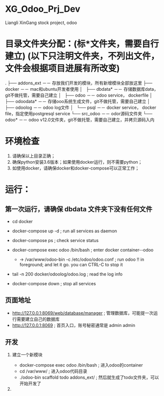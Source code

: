 # XG_Odoo_Prj_Dev
  Liangli XinGang stock project, odoo



# 目录文件夹分配：(标*文件夹，需要自行建立) (以下只注明文件夹，不列出文件，文件会根据项目进展有所改变)
  .
  ├── addons_ext                －－ 存放我们开发的模块，所有新增模块全部放这里
  ├── docker                    －－ mac和ubuntu开发者使用
  │   ├── dbdata*                  －－ 存储数据库data，git不做托管，需要自己建立
  │   ├── odoo                     －－ odoo service， dockerfile
  │   ├── odoodata*                －－ 存储ooo系统生成文件，git不做托管，需要自己建立
  │   ├── odoolog                  －－ odoo log文件
  │   └── psql                     －－ docker service， docker file，指定使用postgresql service
  └── src_odoo                  －－ odor源码文件夹
      └── odoo*                    －－ odoo v12.0文件夹，git不做托管，需要自己建立，并拷贝源码入内


# 环境检查
  1. 请确保以上目录正确；
  2. 确保python安装3.6版本；如果使用docker运行，则不需要python；
  3. 如使用docker，请确保docker和docker-compose可以正常工作；



# 运行：
## 第一次运行，请确保 dbdata 文件夹下没有任何文件
  - cd docker
  - docker-compose up -d    ; run all services as daemon
  - docker-compose ps       ; check service status
  - docker-compose exec odoo /bin/bash   ; enter docker container--odoo
     -  -> /var/www/odoo-bin -c /etc/odoo/odoo.conf      ; run odoo !! in foreground;  and let it go. you can CTRL-C   to stop it
  - tail -n 200 docker/odoolog/odoo.log     ; read the log info

  - docker-compose down     ; stop all services

## 页面地址
  - http://127.0.0.1:8069/web/database/manager    ; 管理数据库，可能提一次运行需要建立自己的数据库
  - http://127.0.0.1:8069                         ; 首页入口，账号秘密通常是  admin  admin


## 开发
  1. 建立一个新模块
     - docker-compose exec odoo /bin/bash    ; 进入odoo的container
     - cd /var/www/                          ; 进入odoo代码目录
     - ./odoo-bin scaffold todo addons_ext/  ; 然后就生成了todo文件夹，可以开始开发了

  2.


